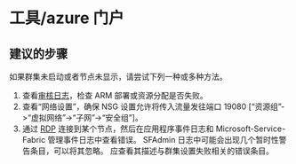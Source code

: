 <properties
    pageTitle="tools/azure portal"
    description="工具/azure 门户"
    service="microsoft.servicefabric"
    resource="clusters"
    authors="cts-shrahman"
    displayOrder=""
    selfHelpType="generic"
    supportTopicIds="32518067"
    resourceTags=""
    productPesIds="15842"
    cloudEnvironments="public"
/>


# 工具/azure 门户

## **建议的步骤**
如果群集未启动或者节点未显示，请尝试下列一种或多种方法。

1. 查看[审核日志](data-blade:Microsoft_Azure_Insights.AzureDiagnosticsBladeWithParameter)，检查 ARM 部署或资源分配是否失败。
2. 查看“网络设置”，确保 NSG 设置允许将传入流量发往端口 19080 [“资源组”->“虚拟网络”->“子网”->“安全组”]。
3. 通过 [RDP](https://azure.microsoft.com/documentation/articles/service-fabric-cluster-nodetypes/#remote-connect-to-a-vm-scale-set-instance-or-a-cluster-node) 连接到某个节点，然后在应用程序事件日志和 Microsoft-Service-Fabric 管理事件日志中查看错误。  SFAdmin 日志中可能会出现几个暂时性警告条目，可以将其忽略。 应查看其描述与群集设置失败相关的错误条目。 




<!--HONumber=Oct16_HO4-->


